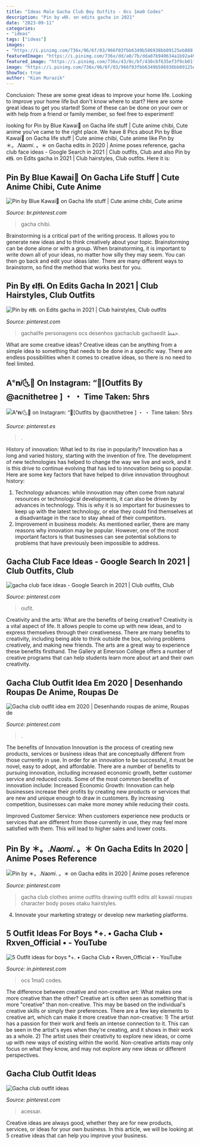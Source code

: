 ```yaml
---
title: "Ideas Male Gacha Club Boy Outfits - Ocs 1ma0 Codes"
description: "Pin by 𝖊𝖑𝖋𝖎. on edits gacha in 2021"
date: "2023-09-11"
categories:
- "ideas"
tags: ["ideas"]
images:
- "https://i.pinimg.com/736x/96/6f/03/966f03fbb6349b586938bb09125eb888.jpg"
featuredImage: "https://i.pinimg.com/736x/dd/a0/7b/dda07b940634a1b92a49b00cecaa7200.jpg"
featured_image: "https://i.pinimg.com/736x/43/0c/bf/430cbf635ef3f9cb01fd6dade3313538.jpg"
image: "https://i.pinimg.com/736x/96/6f/03/966f03fbb6349b586938bb09125eb888.jpg"
ShowToc: true
author: "Kian Murazik"
---
```



Conclusion: These are some great ideas to improve your home life.
Looking to improve your home life but don't know where to start? Here are some great ideas to get you started! Some of these can be done on your own or with help from a friend or family member, so feel free to experiment!

	

		
looking for Pin by Blue Kawai💙 on Gacha life stuff | Cute anime chibi, Cute anime you've came to the right place. We have 8 Pics about Pin by Blue Kawai💙 on Gacha life stuff | Cute anime chibi, Cute anime like Pin by ＊。.𝑁𝑎𝑜𝑚𝑖. 。＊ on Gacha edits in 2020 | Anime poses reference, gacha club face ideas - Google Search in 2021 | Club outfits, Club and also Pin by 𝖊𝖑𝖋𝖎. on Edits gacha in 2021 | Club hairstyles, Club outfits. Here it is:
		
    
## Pin By Blue Kawai💙 On Gacha Life Stuff | Cute Anime Chibi, Cute Anime

<img loading=lazy src="https://i.pinimg.com/736x/d6/27/3e/d6273efee948af61cbaa781dfc73bf1d.jpg" onerror="this.onerror=null;this.src='https://tse2.mm.bing.net/th?id=OIP.AwA0ukV15JfZyahzXN9D1QHaKt&amp;pid=15.1';" alt="Pin by Blue Kawai💙 on Gacha life stuff | Cute anime chibi, Cute anime">

_Source: br.pinterest.com_

>gacha chibi. 

	

Brainstorming is a critical part of the writing process. It allows you to generate new ideas and to think creatively about your topic. Brainstorming can be done alone or with a group. When brainstorming, it is important to write down all of your ideas, no matter how silly they may seem. You can then go back and edit your ideas later. There are many different ways to brainstorm, so find the method that works best for you.

    
## Pin By 𝖊𝖑𝖋𝖎. On Edits Gacha In 2021 | Club Hairstyles, Club Outfits

<img loading=lazy src="https://i.pinimg.com/736x/02/f7/5b/02f75b0de77c9ae0722645879ff86406.jpg" onerror="this.onerror=null;this.src='https://tse2.mm.bing.net/th?id=OIP.MaLEm3l4DIA0DRZPcmnbLAHaHY&amp;pid=15.1';" alt="Pin by 𝖊𝖑𝖋𝖎. on Edits gacha in 2021 | Club hairstyles, Club outfits">

_Source: pinterest.com_

>gachalife personagens ocs desenhos gachaclub gachaedit حفظ. 

	

What are some creative ideas?
Creative ideas can be anything from a simple idea to something that needs to be done in a specific way. There are endless possibilities when it comes to creative ideas, so there is no need to feel limited.

    
## Aᶜ𝐧𝑖🌜🌸 On Instagram: “🍋[Outfits By @acnithetree ] ・ ・ Time Taken: 5hrs

<img loading=lazy src="https://i.pinimg.com/736x/0a/5c/42/0a5c42dad3eddf18826a9d1a7698373a.jpg" onerror="this.onerror=null;this.src='https://tse4.mm.bing.net/th?id=OIP.suJ7aRsBDFMf-E8Bc0SG9gHaHa&amp;pid=15.1';" alt="Aᶜ𝐧𝑖🌜🌸 on Instagram: “🍋[Outfits by @acnithetree ] ・ ・ Time taken: 5hrs">

_Source: pinterest.es_

>. 

	

History of innovation: What led to its rise in popularity?
Innovation has a long and varied history, starting with the invention of fire. The development of new technologies has helped to change the way we live and work, and it is this drive to continue evolving that has led to innovation being so popular. Here are some key factors that have helped to drive innovation throughout history: 
1) Technology advances: while innovation may often come from natural resources or technological developments, it can also be driven by advances in technology. This is why it is so important for businesses to keep up with the latest technology, or else they could find themselves at a disadvantage in the race to stay ahead of their competitors. 
2) Improvement in business models: As mentioned earlier, there are many reasons why innovation may be popular. However, one of the most important factors is that businesses can see potential solutions to problems that have previously been impossible to address.

    
## Gacha Club Face Ideas - Google Search In 2021 | Club Outfits, Club

<img loading=lazy src="https://i.pinimg.com/736x/dd/a0/7b/dda07b940634a1b92a49b00cecaa7200.jpg" onerror="this.onerror=null;this.src='https://tse4.mm.bing.net/th?id=OIP.jtTDFwl0uuj2hVAJ1ZnRaAAAAA&amp;pid=15.1';" alt="gacha club face ideas - Google Search in 2021 | Club outfits, Club">

_Source: pinterest.com_

>oufit. 

	

Creativity and the arts: What are the benefits of being creative?
Creativity is a vital aspect of life. It allows people to come up with new ideas, and to express themselves through their creativeness. There are many benefits to creativity, including being able to think outside the box, solving problems creatively, and making new friends. The arts are a great way to experience these benefits firsthand. The Gallery at Emerson College offers a number of creative programs that can help students learn more about art and their own creativity.

    
## Gacha Club Outfit Idea Em 2020 | Desenhando Roupas De Anime, Roupas De

<img loading=lazy src="https://i.pinimg.com/736x/96/6f/03/966f03fbb6349b586938bb09125eb888.jpg" onerror="this.onerror=null;this.src='https://tse1.mm.bing.net/th?id=OIP.yCcoNjP5PtlGIzV4WdIxEQHaHS&amp;pid=15.1';" alt="Gacha club outfit idea em 2020 | Desenhando roupas de anime, Roupas de">

_Source: pinterest.com_

>. 

	

The benefits of Innovation
Innovation is the process of creating new products, services or business ideas that are conceptually different from those currently in use. In order for an innovation to be successful, it must be novel, easy to adopt, and affordable. There are a number of benefits to pursuing innovation, including increased economic growth, better customer service and reduced costs. Some of the most common benefits of innovation include: 
Increased Economic Growth: Innovation can help businesses increase their profits by creating new products or services that are new and unique enough to draw in customers. By increasing competition, businesses can make more money while reducing their costs.

Improved Customer Service: When customers experience new products or services that are different from those currently in use, they may feel more satisfied with them. This will lead to higher sales and lower costs.

    
## Pin By ＊。.𝑁𝑎𝑜𝑚𝑖. 。＊ On Gacha Edits In 2020 | Anime Poses Reference

<img loading=lazy src="https://i.pinimg.com/736x/77/1f/c3/771fc34187b18e0be9c22eacf0c79c14.jpg" onerror="this.onerror=null;this.src='https://tse1.mm.bing.net/th?id=OIP._sMuaoo2iIK2fD2HUFhfKgHaMC&amp;pid=15.1';" alt="Pin by ＊。.𝑁𝑎𝑜𝑚𝑖. 。＊ on Gacha edits in 2020 | Anime poses reference">

_Source: pinterest.com_

>gacha club clothes anime outfits drawing outfit edits alt kawaii roupas character body poses otaku hairstyles. 

	

4. Innovate your marketing strategy or develop new marketing platforms.

    
## 5 Outfit Ideas For Boys *+. • Gacha Club • Rxven_Official • - YouTube

<img loading=lazy src="https://i.pinimg.com/736x/5f/23/f1/5f23f16a267cbd77c4d816acd140d504.jpg" onerror="this.onerror=null;this.src='https://tse3.mm.bing.net/th?id=OIP.Vw3DuVWprlTG9L5BeJoB4gHaFj&amp;pid=15.1';" alt="5 Outfit ideas for boys *+. • Gacha Club • Rxven_Official • - YouTube">

_Source: in.pinterest.com_

>ocs 1ma0 codes. 

	

The difference between creative and non-creative art: What makes one more creative than the other?
Creative art is often seen as something that is more "creative" than non-creative. This may be based on the individual's creative skills or simply their preferences. There are a few key elements to creative art, which can make it more creative than non-creative: 1) The artist has a passion for their work and feels an intense connection to it. This can be seen in the artist's eyes when they're creating, and it shows in their work as a whole. 2) The artist uses their creativity to explore new ideas, or come up with new ways of existing within the world. Non-creative artists may only focus on what they know, and may not explore any new ideas or different perspectives.

    
## Gacha Club Outfit Ideas

<img loading=lazy src="https://i.pinimg.com/736x/43/0c/bf/430cbf635ef3f9cb01fd6dade3313538.jpg" onerror="this.onerror=null;this.src='https://tse1.mm.bing.net/th?id=OIP.ATEpWDXebAgfuYAqV0_w_wHaFU&amp;pid=15.1';" alt="Gacha club outfit ideas">

_Source: pinterest.com_

>acessar. 

	

Creative ideas are always good, whether they are for new products, services, or ideas for your own business. In this article, we will be looking at 5 creative ideas that can help you improve your business.

